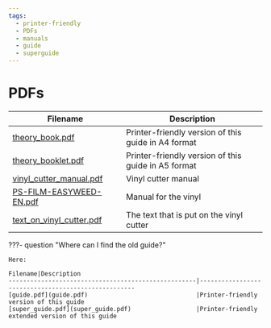 ```yaml
---
tags:
  - printer-friendly
  - PDFs
  - manuals
  - guide
  - superguide
---
```


# PDFs

Filename|Description
----------------------------------------------------|----------------------------------------------------
[theory_book.pdf](theory_book.pdf)                  |Printer-friendly version of this guide in A4 format
[theory_booklet.pdf](theory_booklet.pdf)            |Printer-friendly version of this guide in A5 format
[vinyl_cutter_manual.pdf](vinyl_cutter_manual.pdf)  |Vinyl cutter manual
[PS-FILM-EASYWEED-EN.pdf](PS-FILM-EASYWEED-EN.pdf)  |Manual for the vinyl
[text_on_vinyl_cutter.pdf](text_on_vinyl_cutter.pdf)|The text that is put on the vinyl cutter


???- question "Where can I find the old guide?"

    Here:

    Filename|Description
    ----------------------------------------------------|----------------------------------------------------
    [guide.pdf](guide.pdf)                              |Printer-friendly version of this guide
    [super_guide.pdf](super_guide.pdf)                  |Printer-friendly extended version of this guide
